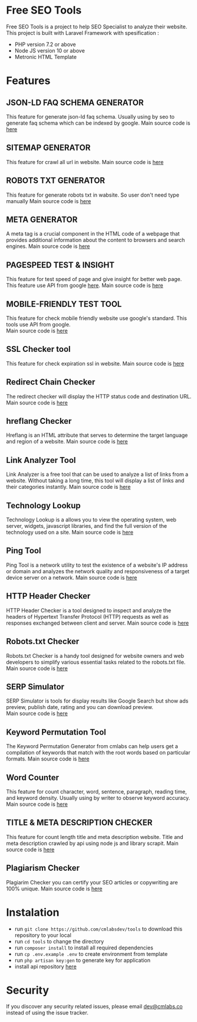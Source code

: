 # Free SEO Tools

Free SEO Tools is a project to help SEO Specialist to analyze their website. This project is built with Laravel Framework with spesification :

-   PHP version 7.2 or above
-   Node JS version 10 or above
-   Metronic HTML Template

# Features

## JSON-LD FAQ SCHEMA GENERATOR

This feature for generate json-ld faq schema. Usually using by seo to generate faq schema which can be indexed by google.
Main source code is [here](https://tools.cmlabs.co/js/logic/faq-json-ld.js)

## SITEMAP GENERATOR

This feature for crawl all url in website.
Main source code is [here](https://tools.cmlabs.co/js/logic/sitemap.js)

## ROBOTS TXT GENERATOR

This feature for generate robots txt in wabsite. So user don't need type manually
Main source code is [here](https://tools.cmlabs.co/js/logic/robotgenerator.js)

## META GENERATOR

A meta tag is a crucial component in the HTML code of a webpage that provides additional information about the content to browsers and search engines.
Main source code is [here](https://tools.cmlabs.co/js/logic/metagenerator.js)

## PAGESPEED TEST & INSIGHT

This feature for test speed of page and give insight for better web page. This feature use API from google [here](https://developers.google.com/speed/docs/insights/v5/get-started). Main source code is [here](https://tools.cmlabs.co/js/logic/pagespeed.js)

## MOBILE-FRIENDLY TEST TOOL

This feature for check mobile friendly website use google's standard. This tools use API from google.  
Main source code is [here](https://tools.cmlabs.co/js/logic/mobiletest.js)

## SSL Checker tool

This feature for check expiration ssl in website.
Main source code is [here](https://tools.cmlabs.co/js/logic/sslchecker.js)

## Redirect Chain Checker

The redirect checker will display the HTTP status code and destination URL.
Main source code is [here](https://tools.cmlabs.co/js/logic/redirect-chain-checker.js)

## hreflang Checker

Hreflang is an HTML attribute that serves to determine the target language and region of a website.
Main source code is [here](https://tools.cmlabs.co/js/logic/hreflang-checker.js)

## Link Analyzer Tool

Link Analyzer is a free tool that can be used to analyze a list of links from a website. Without taking a long time, this tool will display a list of links and their categories instantly.
Main source code is [here](https://tools.cmlabs.co/js/logic/link-analyzer.js)

## Technology Lookup

Technology Lookup is a allows you to view the operating system, web server, widgets, javascript libraries, and find the full version of the technology used on a site.
Main source code is [here](https://tools.cmlabs.co/js/logic/technology-lookup.js)

## Ping Tool

Ping Tool is a network utility to test the existence of a website's IP address or domain and analyzes the network quality and responsiveness of a target device server on a network.
Main source code is [here](https://tools.cmlabs.co/js/logic/ping-tool.js)

## HTTP Header Checker

HTTP Header Checker is a tool designed to inspect and analyze the headers of Hypertext Transfer Protocol (HTTP) requests as well as responses exchanged between client and server.
Main source code is [here](https://tools.cmlabs.co/js/logic/header-checker.js)

## Robots.txt Checker

Robots.txt Checker is a handy tool designed for website owners and web developers to simplify various essential tasks related to the robots.txt file.
Main source code is [here](https://tools.cmlabs.co/js/logic/robot-checker.js)

## SERP Simulator

SERP Simulator is tools for display results like Google Search but show ads preview, publish date, rating and you can download preview.  
Main source code is [here](https://tools.cmlabs.co/js/logic/serp-simulator.js)

## Keyword Permutation Tool

The Keyword Permutation Generator from cmlabs can help users get a compilation of keywords that match with the root words based on particular formats.
Main source code is [here](https://tools.cmlabs.co/js/logic/keyword-permutation.js)

## Word Counter

This feature for count character, word, sentence, paragraph, reading time, and keyword density. Usually using by writer to observe keyword accuracy.
Main source code is [here](https://tools.cmlabs.co/js/logic/word-counter.js)

## TITLE & META DESCRIPTION CHECKER

This feature for count length title and meta description website. Title and meta description crawled by api using node js and library scrapit.
Main source code is [here](https://tools.cmlabs.co/js/logic/metachecker.js)

## Plagiarism Checker

Plagiarim Checker you can certify your SEO articles or copywriting are 100% unique.
Main source code is [here](https://tools.cmlabs.co/assets/js/plagiarism-checker.js)

# Instalation

-   run `git clone https://github.com/cmlabsdev/tools` to download this repository to your local
-   run `cd tools` to change the directory
-   run `composer install` to install all required dependencies
-   run `cp .env.example .env` to create environment from template
-   run `php artisan key:gen` to generate key for application
-   install api repository [here](https://github.com/cmlabsdev/api-tools)

# Security

If you discover any security related issues, please email dev@cmlabs.co instead of using the issue tracker.
